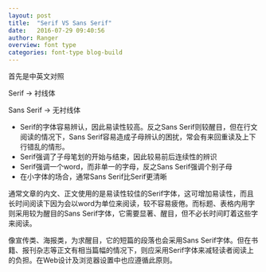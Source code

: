 ```yaml
---
layout: post
title:  "Serif VS Sans Serif"
date:   2016-07-29 09:40:56
author: Ranger
overview: font type
categories: font-type blog-build
---
```

首先是中英文对照

Serif -> 衬线体

Sans Serif -> 无衬线体

* Serif的字体容易辨认，因此易读性较高。反之Sans Serif则较醒目，但在行文阅读的情况下，Sans Serif容易造成子母辨认的困扰，常会有来回重读及上下行错乱的情形。
* Serif强调了子母笔划的开始与结束，因此较易前后连续性的辨识
* Serif强调一个word，而非单一的字母，反之Sans Serif强调个别子母
* 在小字体的场合，通常Sans Serif比Serif更清晰

通常文章的内文、正文使用的是易读性较佳的Serif字体，这可增加易读性，而且长时间阅读下因为会以word为单位来阅读，较不容易疲倦。而标题、表格内用字则采用较为醒目的Sans Serif字体，它需要显著、醒目，但不必长时间盯着这些字来阅读。

像宣传类、海报类，为求醒目，它的短篇的段落也会采用Sans Serif字体。但在书籍、报刊杂志等正文有相当篇幅的情况下，则应采用Serif字体来减轻读者阅读上的负担。在Web设计及浏览器设置中也应遵循此原则。    